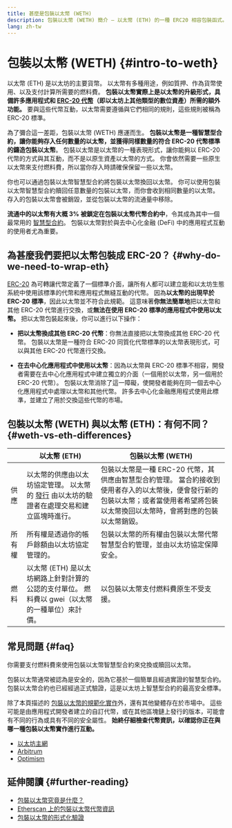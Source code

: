 ```yaml
---
title: 甚麼是包裝以太幣 (WETH)
description: 包裝以太幣 (WETH) 簡介 — 以太幣 (ETH) 的一種 ERC20 相容包裝函式。
lang: zh-tw
---
```


# 包裝以太幣 (WETH) {#intro-to-weth}

以太幣 (ETH) 是以太坊的主要貨幣。 以太幣有多種用途，例如質押、作為貨幣使用、以及支付計算所需要的燃料費。 **包裝以太幣實際上是以太幣的升級形式，具備許多應用程式和 [ERC-20 代幣](/glossary/#erc-20)（即以太坊上其他類型的數位資產）所需的額外功能。** 要與這些代幣互動，以太幣需要遵循與它們相同的規則，這些規則被稱為 ERC-20 標準。

為了彌合這一差距，包裝以太幣 (WETH) 應運而生。 **包裝以太幣是一種智慧型合約，讓你能夠存入任何數量的以太幣，並獲得同樣數量的符合 ERC-20 代幣標準的鑄造包裝以太幣**。 包裝以太幣是以太幣的一種表現形式，讓你能夠以 ERC-20 代幣的方式與其互動，而不是以原生資產以太幣的方式。 你會依然需要一些原生以太幣來支付燃料費，所以當你存入時請確保保留一些以太幣。

你也可以通過包裝以太幣智慧型合約將包裝以太幣換回以太幣。 你可以使用包裝以太幣智慧型合約贖回任意數量的包裝以太幣，而你會收到相同數量的以太幣。 存入的包裝以太幣會被銷毀，並從包裝以太幣的流通量中移除。

**流通中的以太幣有大概 3% 被鎖定在包裝以太幣代幣合約中**，令其成為其中一個最常用的 [智慧型合約](/glossary/#smart-contract)。 包裝以太幣對於與去中心化金融 (DeFi) 中的應用程式互動的使用者尤為重要。

## 為甚麼我們要把以太幣包裝成 ERC-20？ {#why-do-we-need-to-wrap-eth}

[ERC-20](/developers/docs/standards/tokens/erc-20/) 為可轉讓代幣定義了一個標準介面，讓所有人都可以建立能和以太坊生態系統中使用該標準的代幣和應用程式無縫互動的代幣。 因為**以太幣的出現早於 ERC-20 標準**，因此以太幣並不符合此規範。 這意味著**你無法簡單地**把以太幣和其他 ERC-20 代幣進行交換，或**無法在使用 ERC-20 標準的應用程式中使用以太幣。** 把以太幣包裝起來後，你可以進行以下操作：

- **把以太幣換成其他 ERC-20 代幣**：你無法直接把以太幣換成其他 ERC-20 代幣。 包裝以太幣是一種符合 ERC-20 同質化代幣標準的以太幣表現形式，可以與其他 ERC-20 代幣進行交換。

- **在去中心化應用程式中使用以太幣**：因為以太幣與 ERC-20 標準不相容，開發者需要在去中心化應用程式中建立獨立的介面（一個用於以太幣，另一個用於 ERC-20 代幣）。 包裝以太幣消除了這一障礙，使開發者能夠在同一個去中心化應用程式中處理以太幣和其他代幣。 許多去中心化金融應用程式使用此標準，並建立了用於交換這些代幣的市場。

## 包裝以太幣 (WETH) 與以太幣 (ETH)：有何不同？ {#weth-vs-eth-differences}

|     | **以太幣 (ETH)**                                          | **包裝以太幣 (WETH)**                                                             |
| --- | ------------------------------------------------------------------------- | ----------------------------------------------------------------------------------------------- |
| 供應  | 以太幣的供應由以太坊協定管理。 以太幣的 [發行](/roadmap/merge/issuance) 由以太坊的驗證者在處理交易和建立區塊時進行。 | 包裝以太幣是一種 ERC-20 代幣，其供應由智慧型合約管理。 當合約接收到使用者存入的以太幣後，便會發行新的包裝以太幣；或者當使用者希望將包裝以太幣換回以太幣時，會將對應的包裝以太幣銷毀。 |
| 所有權 | 所有權是透過你的帳戶餘額由以太坊協定管理的。                                                    | 包裝以太幣的所有權由包裝以太幣代幣智慧型合約管理，並由以太坊協定保障安全。                                                           |
| 燃料  | 以太幣 (ETH) 是以太坊網路上針對計算的公認的支付單位。 燃料費以 gwei（以太幣的一種單位）來計價。 | 以包裝以太幣支付燃料費原生不受支援。                                                                              |

## 常見問題 {#faq}

<ExpandableCard title="Do you pay to wrap/unwrap ETH?" eventCategory="/wrapped-eth" eventName="clicked Do you pay to wrap/unwrap ETH?">

你需要支付燃料費來使用包裝以太幣智慧型合約來兌換或贖回以太幣。

</ExpandableCard>

<ExpandableCard title="Is WETH safe?" eventCategory="/wrapped-eth" eventName="clicked Is WETH safe?">

包裝以太幣通常被認為是安全的，因為它基於一個簡單且經過實證的智慧型合約。 包裝以太幣合約也已經經過正式驗證，這是以太坊上智慧型合約的最高安全標準。

</ExpandableCard>

<ExpandableCard title="Why am I seeing different WETH tokens?" eventCategory="/wrapped-eth" eventName="clicked Why am I seeing different WETH tokens?">

除了本頁描述的 [包裝以太幣的規範化實作](https://etherscan.io/token/0xc02aaa39b223fe8d0a0e5c4f27ead9083c756cc2)外，還有其他變體存在於市場中。 這些可能是由應用程式開發者建立的自訂代幣，或在其他區塊鏈上發行的版本，可能會有不同的行為或具有不同的安全屬性。 **始終仔細檢查代幣資訊，以確認你正在與哪一種包裝以太幣實作進行互動。**

</ExpandableCard>

<ExpandableCard title="What are the WETH contracts on other networks?" eventCategory="/wrapped-eth" eventName="clicked What are the WETH contracts on other networks?">

- [以太坊主網](https://etherscan.io/token/0xC02aaA39b223FE8D0A0e5C4F27eAD9083C756Cc2)
- [Arbitrum](https://arbiscan.io/token/0x82af49447d8a07e3bd95bd0d56f35241523fbab1)
- [Optimism](https://optimistic.etherscan.io/token/0x4200000000000000000000000000000000000006)

</ExpandableCard>

## 延伸閱讀 {#further-reading}

- [包裝以太幣究竟是什麼？](https://weth.tkn.eth.limo/)
- [Etherscan 上的包裝以太幣代幣資訊](https://etherscan.io/token/0xc02aaa39b223fe8d0a0e5c4f27ead9083c756cc2)
- [包裝以太幣的形式化驗證](https://zellic.io/blog/formal-verification-weth)
